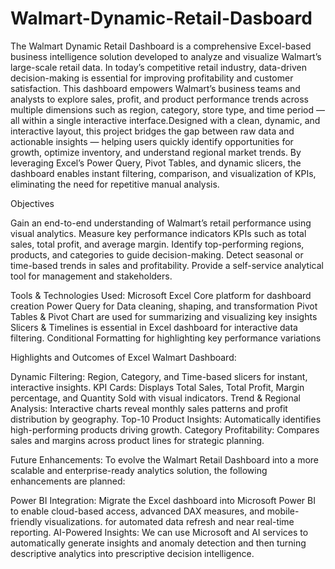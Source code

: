 # Walmart-Dynamic-Retail-Dasboard
The Walmart Dynamic Retail Dashboard is a comprehensive Excel-based business intelligence solution developed to analyze and visualize Walmart’s large-scale retail data.  In today’s competitive retail industry, data-driven decision-making is essential for improving profitability and customer satisfaction. This dashboard empowers Walmart’s business teams and analysts to explore sales, profit, and product performance trends across multiple dimensions such as region, category, store type, and time period — all within a single interactive interface.Designed with a clean, dynamic, and interactive layout, this project bridges the gap between raw data and actionable insights — helping users quickly identify opportunities for growth, optimize inventory, and understand regional market trends.
By leveraging Excel’s Power Query, Pivot Tables, and dynamic slicers, the dashboard enables instant filtering, comparison, and visualization of KPIs, eliminating the need for repetitive manual analysis.

 Objectives

Gain an end-to-end understanding of Walmart’s retail performance using visual analytics.
Measure key performance indicators KPIs such as total sales, total profit, and average margin.
Identify top-performing regions, products, and categories to guide decision-making.
Detect seasonal or time-based trends in sales and profitability.
Provide a self-service analytical tool for management and stakeholders.

Tools & Technologies Used:
Microsoft Excel	Core platform for dashboard creation
Power Query for Data cleaning, shaping, and transformation
Pivot Tables & Pivot Chart are used for summarizing and visualizing key insights
Slicers & Timelines is essential in Excel dashboard for interactive data filtering.
Conditional Formatting for highlighting key performance variations


Highlights and Outcomes of Excel Walmart Dashboard:

Dynamic Filtering: Region, Category, and Time-based slicers for instant, interactive insights.
KPI Cards: Displays Total Sales, Total Profit, Margin percentage, and Quantity Sold with visual indicators.
Trend & Regional Analysis: Interactive charts reveal monthly sales patterns and profit distribution by geography.
Top-10 Product Insights: Automatically identifies high-performing products driving growth.
Category Profitability: Compares sales and margins across product lines for strategic planning.


Future Enhancements:
To evolve the Walmart Retail Dashboard into a more scalable and enterprise-ready analytics solution, the following enhancements are planned:

Power BI Integration:
Migrate the Excel dashboard into Microsoft Power BI to enable cloud-based access, advanced DAX measures, and mobile-friendly visualizations.
for automated data refresh and near real-time reporting.
AI-Powered Insights: We can use Microsoft and  AI services to automatically generate insights and anomaly detection and then  turning descriptive analytics into prescriptive decision intelligence.











